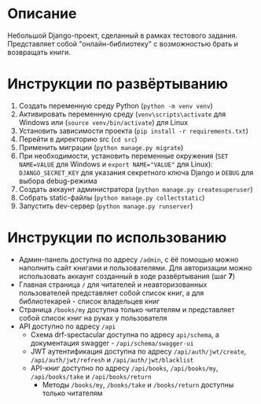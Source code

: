 # Описание
Небольшой Django-проект, сделанный в рамках тестового задания. Представляет собой "онлайн-библиотеку" с возможностью брать и возвращать книги.
# Инструкции по развёртыванию
1. Создать переменную среду Python (`python -m venv venv`)
2. Активировать переменную среду (`venv\scripts\activate` для Windows или (`source venv/bin/activate`) для Linux
3. Установить зависимости проекта (`pip install -r requirements.txt`)
4. Перейти в директорию src (`cd src`)
5. Применить миграции (`python manage.py migrate`)
6. При необходимости, установить переменные окружения (`SET NAME=VALUE` для Windows и `export NAME="VALUE"` для Linux): `DJANGO_SECRET_KEY` для указания секретного ключа Django и `DEBUG` для выбора debug-режима
7. Создать аккаунт администратора (`python manage.py createsuperuser`)
8. Собрать static-файлы (`python manage.py collectstatic`)
9. Запустить dev-сервер (`python manage.py runserver`)
# Инструкции по использованию
- Админ-панель доступна по адресу `/admin`, с ёё помощью можно наполнить сайт книгами и пользователями. Для авторизации можно использовать аккаунт созданный в ходе развёртывания (шаг **7**)
- Главная страница `/` для читателей и неавторизованных пользователей представляет собой список книг, а для библиотекарей - список владельцев книг
- Страница `/books/my` доступна только читателям и представляет собой список книг на руках у пользователя
- API доступно по адресу `/api`
  - Схема drf-spectacular доступна по адресу `api/schema`, а документация swagger - `/api/schema/swagger-ui`
  - JWT аутентификация доступна по адресу `/api/auth/jwt/create`, `/api/auth/jwt/refresh` и `/api/auth/jwt/blacklist`
  - API-книг доступно по адресу `/api/books`, `/api/books/my`, `/api/books/take` и `/api/books/return`
    - Методы `/books/my`, `/books/take` и `/books/return` доступны только читателям
